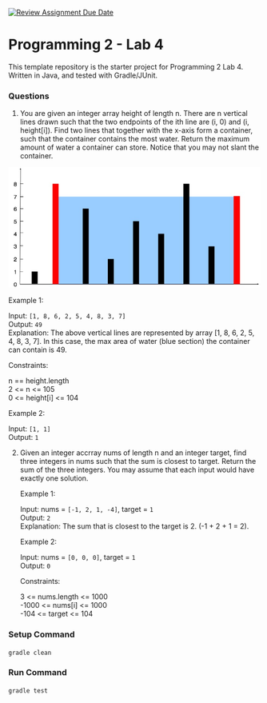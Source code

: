 [![Review Assignment Due Date](https://classroom.github.com/assets/deadline-readme-button-24ddc0f5d75046c5622901739e7c5dd533143b0c8e959d652212380cedb1ea36.svg)](https://classroom.github.com/a/n2F8n9AF)
# Programming 2 - Lab 4

This template repository is the starter project for Programming 2 Lab 4. Written in Java, and tested with Gradle/JUnit.

### Questions

1. You are given an integer array height of length n. There are n vertical lines drawn such that the two endpoints of the ith line are (i, 0) and (i, height[i]). Find two lines that together with the x-axis form a container, such that the container contains the most water. Return the maximum amount of water a container can store. Notice that you may not slant the container.

![](Q1.jpg)

Example 1:

Input: `[1, 8, 6, 2, 5, 4, 8, 3, 7]`  
 Output: `49`  
 Explanation: The above vertical lines are represented by array [1, 8, 6, 2, 5, 4, 8, 3, 7]. In this case, the max area of water (blue section) the container can contain is 49.

Constraints:

n == height.length  
2 <= n <= 105  
0 <= height[i] <= 104

Example 2:

Input: `[1, 1]`  
 Output: `1`

2. Given an integer accrray nums of length n and an integer target, find three integers in nums such that the sum is closest to target. Return the sum of the three integers. You may assume that each input would have exactly one solution.

   Example 1:

   Input: nums = `[-1, 2, 1, -4]`, target = `1`  
   Output: `2`  
   Explanation: The sum that is closest to the target is 2. (-1 + 2 + 1 = 2).

   Example 2:

   Input: nums = `[0, 0, 0]`, target = `1`  
   Output: `0`

   Constraints:

   3 <= nums.length <= 1000  
   -1000 <= nums[i] <= 1000  
   -104 <= target <= 104

### Setup Command

`gradle clean`

### Run Command

`gradle test`
